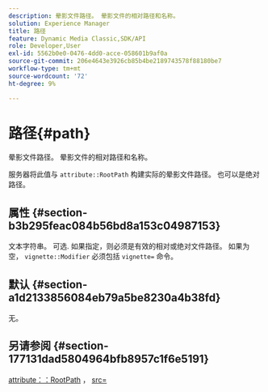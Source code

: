 ```yaml
---
description: 晕影文件路径。 晕影文件的相对路径和名称。
solution: Experience Manager
title: 路径
feature: Dynamic Media Classic,SDK/API
role: Developer,User
exl-id: 5562b0e0-0476-4dd0-acce-058601b9af0a
source-git-commit: 206e4643e3926cb85b4be2189743578f88180be7
workflow-type: tm+mt
source-wordcount: '72'
ht-degree: 9%

---
```


# 路径{#path}

晕影文件路径。 晕影文件的相对路径和名称。

服务器将此值与 `attribute::RootPath` 构建实际的晕影文件路径。 也可以是绝对路径。

## 属性 {#section-b3b295feac084b56bd8a153c04987153}

文本字符串。 可选. 如果指定，则必须是有效的相对或绝对文件路径。 如果为空， `vignette::Modifier` 必须包括 `vignette=` 命令。

## 默认 {#section-a1d2133856084eb79a5be8230a4b38fd}

无。

## 另请参阅 {#section-177131dad5804964bfb8957c1f6e5191}

[attribute：：RootPath](../../../../../ir-api/material-cat/image-rendering-api-ref/c-ir-material-catalog/c-ir-attributes-reference/r-ir-rootpath.md#reference-a4d7c96b62e14fcbad1740c702f160f3) ， [src=](../../../../../ir-api/http-protocol/image-rendering-api-ref/c-ir-http-protocol-ref/c-ir-http-protocol-command-reference/r-ir-src.md#reference-62c98abad22149d68d405ed6aaff8272)

